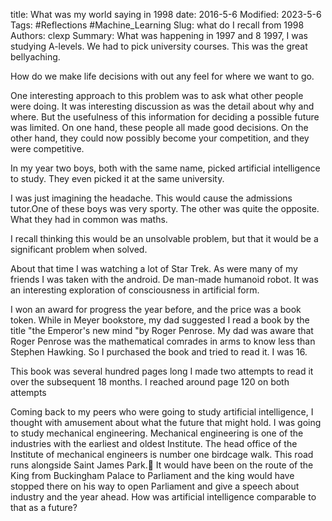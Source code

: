 title: What was my world saying in 1998
date: 2016-5-6
Modified: 2023-5-6
Tags: #Reflections  #Machine_Learning
Slug: what do I recall from 1998
Authors: clexp
Summary: What was happening in 1997 and 8
1997,  I was studying A-levels. We had to pick university courses. This was the great bellyaching.

How do we make life decisions with out any feel for where we want to go.

One interesting approach to this problem was to ask what other people were doing. It was interesting discussion as was the detail about why and where. But the usefulness of this information for deciding a possible future was limited. On one hand, these people all made good decisions. On the other hand, they could now possibly become your competition, and they were competitive.

In my year two boys, both with the same name, picked artificial intelligence to study. They even picked it at the same university.

I was just imagining the headache. This would cause the admissions tutor.One of these boys was very sporty. The other was quite the opposite. What they had in common was maths.

I recall thinking this would be an unsolvable problem, but that it would be a significant problem when solved.

About that time I was watching a lot of Star Trek. As were many of my friends I was taken with the android. De man-made humanoid robot. It was an interesting exploration of consciousness in artificial form.

I won an award for progress the year before, and the price was a book token. While in Meyer bookstore, my dad suggested I read a book by the title "the Emperor's new mind "by Roger Penrose. My dad was aware that Roger Penrose was the mathematical comrades in arms to know less than Stephen Hawking. So I purchased the book and tried to read it. I was 16.

This book was several hundred pages long I made two attempts to read it over the subsequent 18 months. I reached around page 120 on both attempts

Coming back to my peers who were going to study artificial intelligence, I thought with amusement about what the future that might hold. I was going to study mechanical engineering. Mechanical engineering is one of the industries with the earliest and oldest Institute. The head office of the Institute of mechanical engineers is number one birdcage walk. This road runs alongside Saint James Park. It would have been on the route of the King from Buckingham Palace to Parliament and the king would have stopped there on his way to open Parliament and give a speech about industry and the year ahead. How was artificial intelligence comparable to that as a future?